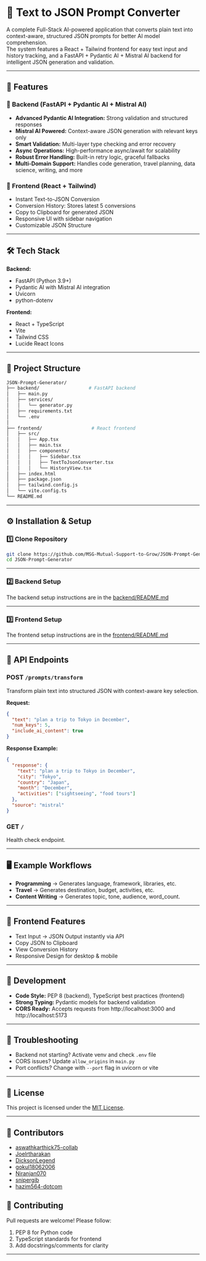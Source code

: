 # 📝 Text to JSON Prompt Converter

A complete Full-Stack AI-powered application that converts plain text into context-aware, structured JSON prompts for better AI model comprehension.  
The system features a React + Tailwind frontend for easy text input and history tracking, and a FastAPI + Pydantic AI + Mistral AI backend for intelligent JSON generation and validation.

---

## 🚀 Features

### 🔹 Backend (FastAPI + Pydantic AI + Mistral AI)
- **Advanced Pydantic AI Integration:** Strong validation and structured responses  
- **Mistral AI Powered:** Context-aware JSON generation with relevant keys only  
- **Smart Validation:** Multi-layer type checking and error recovery  
- **Async Operations:** High-performance async/await for scalability  
- **Robust Error Handling:** Built-in retry logic, graceful fallbacks  
- **Multi-Domain Support:** Handles code generation, travel planning, data science, writing, and more  

### 🔹 Frontend (React + Tailwind)
- Instant Text-to-JSON Conversion  
- Conversion History: Stores latest 5 conversions  
- Copy to Clipboard for generated JSON  
- Responsive UI with sidebar navigation  
- Customizable JSON Structure  

---

## 🛠 Tech Stack

**Backend:**  
- FastAPI (Python 3.9+)  
- Pydantic AI with Mistral AI integration  
- Uvicorn  
- python-dotenv  

**Frontend:**  
- React + TypeScript  
- Vite  
- Tailwind CSS  
- Lucide React Icons  

---

## 📂 Project Structure
```bash
JSON-Prompt-Generator/
├── backend/                  # FastAPI backend
│   ├── main.py
│   ├── services/
│   │   └── generator.py
│   ├── requirements.txt
│   └── .env
│
├── frontend/                  # React frontend
│   ├── src/
│   │   ├── App.tsx
│   │   ├── main.tsx
│   │   ├── components/
│   │   │   ├── Sidebar.tsx
│   │   │   ├── TextToJsonConverter.tsx
│   │   │   └── HistoryView.tsx
│   ├── index.html
│   ├── package.json
│   ├── tailwind.config.js
│   └── vite.config.ts
└── README.md
```

---

## ⚙️ Installation & Setup

### 1️⃣ Clone Repository
```bash
git clone https://github.com/MSG-Mutual-Support-to-Grow/JSON-Prompt-Generator.git
cd JSON-Prompt-Generator
```

---

### 2️⃣ Backend Setup
The backend setup instructions are in the [backend/README.md](https://github.com/MSG-Mutual-Support-to-Grow/JSON-Prompt-Generator/blob/main/backend/README.md)

---

### 3️⃣ Frontend Setup 
The frontend setup instructions are in the [frontend/README.md](https://github.com/MSG-Mutual-Support-to-Grow/JSON-Prompt-Generator/blob/main/frontend/README.md)


---

## 📡 API Endpoints

### **POST** `/prompts/transform`
Transform plain text into structured JSON with context-aware key selection.

**Request:**
```json
{
  "text": "plan a trip to Tokyo in December",
  "num_keys": 5,
  "include_ai_content": true
}
```

**Response Example:**
```json
{
  "response": {
    "text": "plan a trip to Tokyo in December",
    "city": "Tokyo",
    "country": "Japan",
    "month": "December",
    "activities": ["sightseeing", "food tours"]
  },
  "source": "mistral"
}
```

### **GET** `/`
Health check endpoint.

---

## 🖥 Example Workflows
- **Programming** → Generates language, framework, libraries, etc.  
- **Travel** → Generates destination, budget, activities, etc.  
- **Content Writing** → Generates topic, tone, audience, word_count.  

---

## 🎨 Frontend Features
- Text Input → JSON Output instantly via API  
- Copy JSON to Clipboard  
- View Conversion History  
- Responsive Design for desktop & mobile  

---

## 🔧 Development
- **Code Style:** PEP 8 (backend), TypeScript best practices (frontend)  
- **Strong Typing:** Pydantic models for backend validation  
- **CORS Ready:** Accepts requests from http://localhost:3000 and http://localhost:5173  

---

## 🐞 Troubleshooting
- Backend not starting? Activate venv and check `.env` file  
- CORS issues? Update `allow_origins` in `main.py`  
- Port conflicts? Change with `--port` flag in uvicorn or vite  

---

## 📜 License
This project is licensed under the [MIT License](LICENSE).

---

## 👥 Contributors
- [aswathkarthick75-collab](https://github.com/aswathkarthick75-collab)
- [Joelrtharakan](https://github.com/Joelrtharakan)
- [DicksonLegend](https://github.com/DicksonLegend)
- [gokul18062006](https://github.com/gokul18062006)
- [Niranjan070](https://github.com/Niranjan070)
- [snipergib](https://github.com/snipergib)
- [hazim564-dotcom](https://github.com/hazim564-dotcom)


## 🤝 Contributing
Pull requests are welcome! Please follow:  
1. PEP 8 for Python code  
2. TypeScript standards for frontend  
3. Add docstrings/comments for clarity  

---

